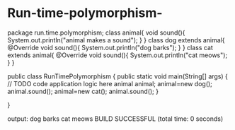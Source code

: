 # Run-time-polymorphism-
package run.time.polymorphism;
class animal{
    void sound(){
        System.out.println("animal makes a sound");
    }
}
class dog extends animal{
    @Override
    void sound(){
        System.out.println("dog barks");
    }
}
class cat extends animal{
    @Override
    void sound(){
        System.out.println("cat meows");
    }
}  
    
public class RunTimePolymorphism {
    public static void main(String[] args) {
        // TODO code application logic here
        animal animal;
        animal=new dog();
        animal.sound();
        animal=new cat();
        animal.sound();
    }
    
}

output:
dog barks
cat meows
BUILD SUCCESSFUL (total time: 0 seconds)

